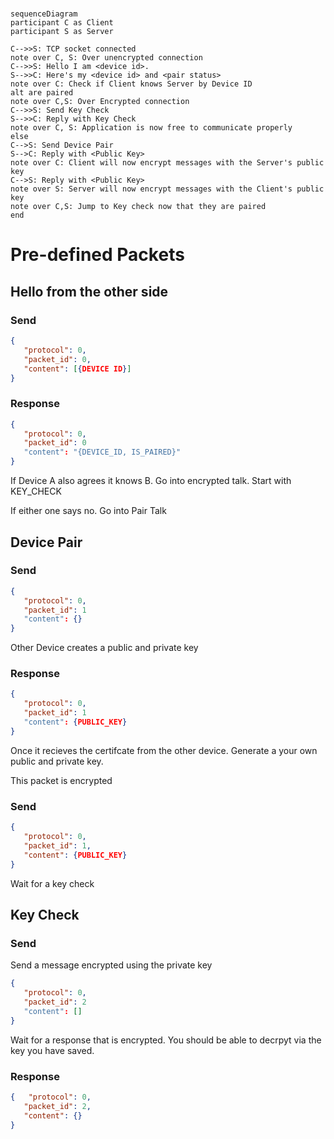 # 

```mermaid
sequenceDiagram
participant C as Client
participant S as Server

C-->>S: TCP socket connected
note over C, S: Over unencrypted connection
C-->>S: Hello I am <device id>.
S-->>C: Here's my <device id> and <pair status>
note over C: Check if Client knows Server by Device ID
alt are paired
note over C,S: Over Encrypted connection
C-->>S: Send Key Check
S-->>C: Reply with Key Check
note over C, S: Application is now free to communicate properly
else
C-->S: Send Device Pair
S-->C: Reply with <Public Key>
note over C: Client will now encrypt messages with the Server's public key
C-->S: Reply with <Public Key>
note over S: Server will now encrypt messages with the Client's public key
note over C,S: Jump to Key check now that they are paired
end
```

# Pre-defined Packets

## Hello from the other side

### Send

```json
{
   "protocol": 0,
   "packet_id": 0,
   "content": [{DEVICE ID}]
}
```

### Response

```json
{   
   "protocol": 0,
   "packet_id": 0
   "content": "{DEVICE_ID, IS_PAIRED}"
}
```

If Device A also agrees it knows B. Go into encrypted talk. Start with KEY_CHECK

If either one says no. Go into Pair Talk

## Device Pair

### Send

```json
{
   "protocol": 0,
   "packet_id": 1
   "content": {}
}
```

Other Device creates a public and private key

### Response

```json
{
   "protocol": 0,
   "packet_id": 1
   "content": {PUBLIC_KEY}
}
```

Once it recieves the certifcate from the other device. Generate a your own public and private key. 

This packet is encrypted

### Send

```json
{
   "protocol": 0,
   "packet_id": 1,
   "content": {PUBLIC_KEY}
}
```

Wait for a key check

## Key Check

### Send

Send a message encrypted using the private key

```json
{
   "protocol": 0,
   "packet_id": 2
   "content": []
}
```

Wait for a response that is encrypted. You should be able to decrpyt via the key you have saved.

### Response

```json
{   "protocol": 0,
   "packet_id": 2,
   "content": {}
}
```

